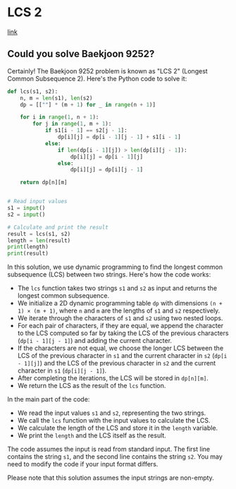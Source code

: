 # LCS 2

[link](https://www.acmicpc.net/problem/9252)

## Could you solve Baekjoon 9252?

Certainly! The Baekjoon 9252 problem is known as "LCS 2" (Longest Common Subsequence 2). Here's the Python code to solve it:

```python
def lcs(s1, s2):
    n, m = len(s1), len(s2)
    dp = [[""] * (m + 1) for _ in range(n + 1)]

    for i in range(1, n + 1):
        for j in range(1, m + 1):
            if s1[i - 1] == s2[j - 1]:
                dp[i][j] = dp[i - 1][j - 1] + s1[i - 1]
            else:
                if len(dp[i - 1][j]) > len(dp[i][j - 1]):
                    dp[i][j] = dp[i - 1][j]
                else:
                    dp[i][j] = dp[i][j - 1]

    return dp[n][m]


# Read input values
s1 = input()
s2 = input()

# Calculate and print the result
result = lcs(s1, s2)
length = len(result)
print(length)
print(result)
```

In this solution, we use dynamic programming to find the longest common subsequence (LCS) between two strings. Here's how the code works:

- The `lcs` function takes two strings `s1` and `s2` as input and returns the longest common subsequence.
- We initialize a 2D dynamic programming table `dp` with dimensions `(n + 1) × (m + 1)`, where `n` and `m` are the lengths of `s1` and `s2` respectively.
- We iterate through the characters of `s1` and `s2` using two nested loops.
- For each pair of characters, if they are equal, we append the character to the LCS computed so far by taking the LCS of the previous characters (`dp[i - 1][j - 1]`) and adding the current character.
- If the characters are not equal, we choose the longer LCS between the LCS of the previous character in `s1` and the current character in `s2` (`dp[i - 1][j]`) and the LCS of the previous character in `s2` and the current character in `s1` (`dp[i][j - 1]`).
- After completing the iterations, the LCS will be stored in `dp[n][m]`.
- We return the LCS as the result of the `lcs` function.

In the main part of the code:

- We read the input values `s1` and `s2`, representing the two strings.
- We call the `lcs` function with the input values to calculate the LCS.
- We calculate the length of the LCS and store it in the `length` variable.
- We print the `length` and the LCS itself as the result.

The code assumes the input is read from standard input. The first line contains the string `s1`, and the second line contains the string `s2`. You may need to modify the code if your input format differs.

Please note that this solution assumes the input strings are non-empty.
